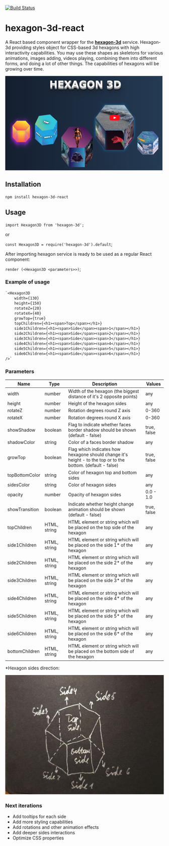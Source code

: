 [![Build Status](https://app.travis-ci.com/IevgenySp/hexagon-3d.svg?branch=main)](https://app.travis-ci.com/IevgenySp/hexagon-3d)

# hexagon-3d-react
A React based component wrapper for the [<b>hexagon-3d</b>](https://www.npmjs.com/package/hexagon-3d) service. Hexagon-3d providing styles object for CSS-based 3d hexagons with high interactivity capabilities. You may use these shapes as skeletons for various animations, images adding, videos playing, combining them into different forms, and doing a lot of other things. The capabilities of hexagons will be growing over time.

![alt Samples](./assets/img/HexagonSamples.png)

## Installation

`npm install hexagon-3d-react`

## Usage

`import Hexagon3D from 'hexagon-3d';`

or 

`const Hexagon3D = require('hexagon-3d').default`;

After importing hexagon service is ready to be used as a regular React component:

`render (<Hexagon3D <parameters>>)`;

### Example of usage

    `<Hexagon3D
        width={130}
        height={150}
        rotateZ={20}
        rotateX={40}
        growTop={true}
        topChildren={<h1><span>Top</span></h1>}
        side1Children={<h1><span>Side</span><span>1</span></h1>}
        side2Children={<h1><span>Side</span><span>2</span></h1>}
        side3Children={<h1><span>Side</span><span>3</span></h1>}
        side4Children={<h1><span>Side</span><span>4</span></h1>}
        side5Children={<h1><span>Side</span><span>5</span></h1>}
        side6Children={<h1><span>Side</span><span>6</span></h1>}
    />`
    
  ### Parameters
  
| Name           | Type           | Description                                                                                                  | Values      |
|----------------|----------------|--------------------------------------------------------------------------------------------------------------|-------------|
| width          | number         | Width of the hexagon (the biggest distance of it's 2 opposite points)                                        | any         |
| height         | number         | Height of the hexagon sides                                                                                  | any         |
| rotateZ        | number         | Rotation degrees round Z axis                                                                                | 0-360       |
| rotateX        | number         | Rotation degrees round X axis                                                                                | 0-360       |
| showShadow     | boolean        | Flag to indicate whether faces border shadow should be shown (default - false)                               | true, false |
| shadowColor    | string         | Color of a faces border shadow                                                                               | any         |
| growTop        | boolean        | Flag which indicates how hexagone should change it's height - to the top or to the bottom. (default - false) | true, false |
| topBottomColor | string         | Color of hexagon top and bottom sides                                                                        | any         |
| sidesColor     | string         | Color of hexagon sides                                                                                       | any         |
| opacity        | number         | Opacity of hexagon sides                                                                                     | 0.0 - 1.0   |
| showTransition | boolean        | Indicate whether height change animation should be shown (default - false)                                   | true, false |
| topChildren    | HTML, string   | HTML element or string which will be placed on the top side of the hexagon                                   | any         |
| side1Children  | HTML, string   | HTML element or string which will be placed on the side 1* of the hexagon                                    | any         |
| side2Children  | HTML, string   | HTML element or string which will be placed on the side 2* of the hexagon                                    | any         |
| side3Children  | HTML, string   | HTML element or string which will be placed on the side 3* of the hexagon                                    | any         |
| side4Children  | HTML, string   | HTML element or string which will be placed on the side 4* of the hexagon                                    | any         |
| side5Children  | HTML, string   | HTML element or string which will be placed on the side 5* of the hexagon                                    | any         |
| side6Children  | HTML, string   | HTML element or string which will be placed on the side 6* of the hexagon                                    | any         |
| bottomChildren | HTML, string   | HTML element or string which will be placed on the bottom side of the hexagon                                | any         |
  
  *Hexagon sides direction:
  
  ![alt Samples](./assets/img/HexagonFaces.jpg)
  
  ### Next iterations
  
  * Add tooltips for each side
  * Add more styling capabilities
  * Add rotations and other animation effects
  * Add deeper sides interactions
  * Optimize CSS properties